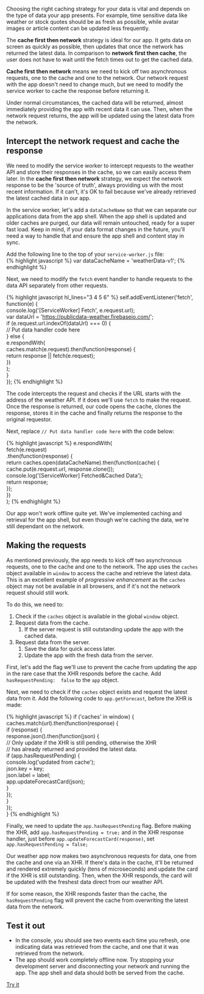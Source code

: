 


<p class="intro">
Choosing the right caching strategy for your data is vital and depends 
on the type of data your app presents. For example, time sensitive data like 
weather or stock quotes should be as fresh as possible, while avatar images or 
article content can be updated less frequently. 
</p>



The **cache first then network** strategy is ideal for our app. It gets data 
on screen as quickly as possible, then updates that once the network has 
returned the latest data. In comparison to **network first then cache**, the user 
does not have to wait until the fetch times out to get the cached data. 

**Cache first then network** means we need to kick off two asynchronous requests, 
one to the cache and one to the network. Our network request with the app 
doesn't need to change much, but we need to modify the service worker to cache 
the response before returning it.

Under normal circumstances, the cached data will be returned, 
almost immediately providing the app with recent data it can use. Then, when the 
network request returns, the app will be updated using the latest data from the 
network.

## Intercept the network request and cache the response

We need to modify the service worker to intercept requests to the weather API 
and store their responses in the cache, so we can easily access them later. In 
the **cache first then network** strategy, we expect the network response to be the 
'source of truth', always providing us with the most recent information. If 
it can't, it's OK to fail because we've already retrieved the latest cached 
data in our app.

In the service worker, let's add a `dataCacheName` so that we can separate our 
applications data from the app shell. When the app shell is updated and older 
caches are purged, our data will remain untouched, ready for a super fast load. 
Keep in mind, if your data format changes in the future, you'll need a way to 
handle that and ensure the app shell and content stay in sync.

Add the following line to the top of your `service-worker.js` file:  
{% highlight javascript %}
var dataCacheName = 'weatherData-v1';
{% endhighlight %}

Next, we need to modify the `fetch` event handler to handle requests to the data 
API separately from other requests.

{% highlight javascript hl_lines="3 4 5 6" %}
self.addEventListener('fetch', function(e) {  
  console.log('[ServiceWorker] Fetch', e.request.url);  
  var dataUrl = 'https://publicdata-weather.firebaseio.com/';  
  if (e.request.url.indexOf(dataUrl) === 0) {  
    // Put data handler code here  
  } else {  
    e.respondWith(  
      caches.match(e.request).then(function(response) {  
        return response || fetch(e.request);  
      })  
    );  
  }  
});
{% endhighlight %}

The code intercepts the request and checks if the URL starts with the address of 
the weather API. If it does we'll use `fetch` to make the request. Once the 
response is returned, our code opens the cache, clones the response, stores 
it in the cache and finally returns the response to the original requestor. 


Next, replace `// Put data handler code here` with the code below:

{% highlight javascript %}
e.respondWith(  
  fetch(e.request)  
    .then(function(response) {  
      return caches.open(dataCacheName).then(function(cache) {  
        cache.put(e.request.url, response.clone());  
        console.log('[ServiceWorker] Fetched&Cached Data');  
        return response;  
      });  
    })  
);
{% endhighlight %}

Our app won't work offline quite yet. We've implemented caching and retrieval 
for the app shell, but even though we're caching the data, we're still dependant 
on the network.

## Making the requests

As mentioned previously, the app needs to kick off two asynchronous requests, 
one to the cache and one to the network. The app uses the `caches` object 
available in `window` to access the cache and retrieve the latest data. This is an 
excellent example of _progressive enhancement_ as the `caches` object may not be 
available in all browsers, and if it's not the network request should still 
work.

To do this, we need to:

1. Check if the `caches` object is available in the global `window` object.
1. Request data from the cache.
    1. If the server request is still outstanding update the app with the cached 
       data.
1. Request data from the server.
    1. Save the data for quick access later.
    1. Update the app with the fresh data from the server.

First, let's add the flag we'll use to prevent the cache from updating the app 
in the rare case that the XHR responds before the cache. Add `hasRequestPending: 
false` to the `app` object. 

Next, we need to check if the `caches` object exists and request the latest data 
from it. Add the following code to `app.getForecast`, before the XHR is made:

{% highlight javascript %}
if ('caches' in window) {  
  caches.match(url).then(function(response) {  
    if (response) {  
      response.json().then(function(json) {  
        // Only update if the XHR is still pending, otherwise the XHR  
        // has already returned and provided the latest data.  
        if (app.hasRequestPending) {  
          console.log('updated from cache');  
          json.key = key;  
          json.label = label;  
          app.updateForecastCard(json);  
        }  
      });  
    }  
  });  
}
{% endhighlight %}

Finally, we need to update the `app.hasRequestPending` flag. Before making the 
XHR, add `app.hasRequestPending = true;` and in the XHR response handler, just 
before `app.updateForecastCard(response)`, set `app.hasRequestPending = false;`

Our weather app now makes two asynchronous requests for data, one from the cache 
and one via an XHR. If there's data in the cache, it'll be returned and rendered 
extremely quickly (tens of microseconds) and update the card if the XHR is still 
outstanding. Then, when the XHR responds, the card will be updated with the 
freshest data direct from our weather API.  

If for some reason, the XHR responds faster than the cache, the 
`hasRequestPending` flag will prevent the cache from overwriting the latest data 
from the network.

## Test it out

* In the console, you should see two events each time you refresh, one 
  indicating data was retrieved from the cache, and one that it was retrieved 
  from the network.
* The app should work completely offline now. Try stopping your development 
  server and disconnecting your network and running the app. The app shell and 
  data should both be served from the cache.

<a href="https://weather-pwa-sample.firebaseapp.com/step-07/" class="mdl-button mdl-js-button mdl-button--raised mdl-button--colored">Try it</a>




